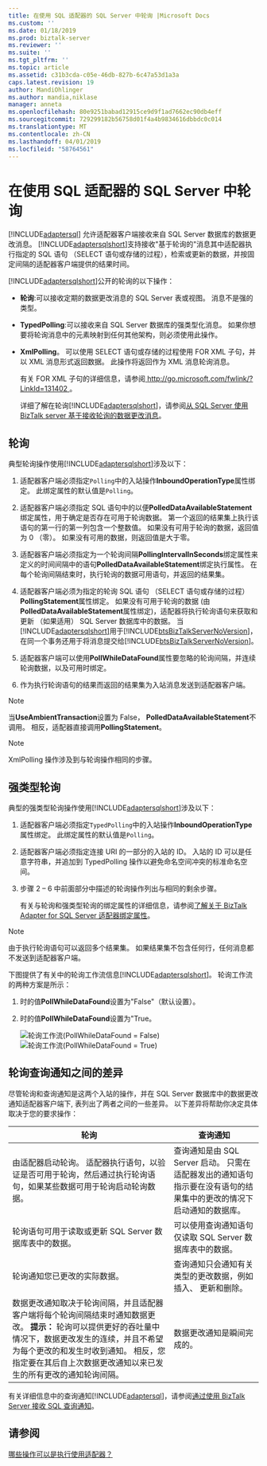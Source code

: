 ```yaml
---
title: 在使用 SQL 适配器的 SQL Server 中轮询 |Microsoft Docs
ms.custom: ''
ms.date: 01/18/2019
ms.prod: biztalk-server
ms.reviewer: ''
ms.suite: ''
ms.tgt_pltfrm: ''
ms.topic: article
ms.assetid: c31b3cda-c05e-46db-827b-6c47a53d1a3a
caps.latest.revision: 19
author: MandiOhlinger
ms.author: mandia,niklase
manager: anneta
ms.openlocfilehash: 80e9251babad12915ce9d9f1ad7662ec90db4eff
ms.sourcegitcommit: 729299182b56758d01f4a4b9834616dbbdc0c014
ms.translationtype: MT
ms.contentlocale: zh-CN
ms.lasthandoff: 04/01/2019
ms.locfileid: "58764561"
---
```

# <a name="polling-in-sql-server-using-the-sql-adapter"></a>在使用 SQL 适配器的 SQL Server 中轮询
[!INCLUDE[adaptersql](../../includes/adaptersql-md.md)] 允许适配器客户端接收来自 SQL Server 数据库的数据更改消息。 [!INCLUDE[adaptersqlshort](../../includes/adaptersqlshort-md.md)]支持接收"基于轮询的"消息其中适配器执行指定的 SQL 语句 （SELECT 语句或存储的过程），检索或更新的数据，并按固定间隔的适配器客户端提供的结果时间。  
  
 [!INCLUDE[adaptersqlshort](../../includes/adaptersqlshort-md.md)]公开的轮询的以下操作：  
  
- **轮询**:可以接收定期的数据更改消息的 SQL Server 表或视图。 消息不是强的类型。  
  
- **TypedPolling**:可以接收来自 SQL Server 数据库的强类型化消息。 如果你想要将轮询消息中的元素映射到任何其他架构，则必须使用此操作。  
  
- **XmlPolling**。 可以使用 SELECT 语句或存储的过程使用 FOR XML 子句，并以 XML 消息形式返回数据。 此操作将返回作为 XML 消息轮询消息。  
  
   有关 FOR XML 子句的详细信息，请参阅[ http://go.microsoft.com/fwlink/?LinkId=131402 ](http://go.microsoft.com/fwlink/?LinkId=131402)。  
  
  详细了解在轮询[!INCLUDE[adaptersqlshort](../../includes/adaptersqlshort-md.md)]，请参阅[从 SQL Server 使用 BizTalk server 基于接收轮询的数据更改消息](../../adapters-and-accelerators/adapter-sql/receive-polling-based-data-changed-messages-from-sql-server-using-biztalk.md)。  
  
## <a name="polling"></a>轮询  
 典型轮询操作使用[!INCLUDE[adaptersqlshort](../../includes/adaptersqlshort-md.md)]涉及以下：  
  
1. 适配器客户端必须指定`Polling`中的入站操作**InboundOperationType**属性绑定。 此绑定属性的默认值是`Polling`。  
  
2. 适配器客户端必须指定 SQL 语句中的以便**PolledDataAvailableStatement**绑定属性，用于确定是否存在可用于轮询数据。 第一个返回的结果集上执行该语句的第一行的第一列包含一个整数值。 如果没有可用于轮询的数据，返回值为 0 （零）。 如果没有可用的数据，则返回值是大于零。  
  
3. 适配器客户端必须指定为一个轮询间隔**PollingIntervalInSeconds**绑定属性来定义的时间间隔中的语句**PolledDataAvailableStatement**绑定执行属性。 在每个轮询间隔结束时，执行轮询的数据可用语句，并返回的结果集。  
  
4. 适配器客户端必须为指定的轮询 SQL 语句 （SELECT 语句或存储的过程） **PollingStatement**属性绑定。 如果没有可用于轮询的数据 (由**PolledDataAvailableStatement**属性绑定)，适配器将执行轮询语句来获取和更新 （如果适用） SQL Server 数据库中的数据。 当[!INCLUDE[adaptersqlshort](../../includes/adaptersqlshort-md.md)]用于[!INCLUDE[btsBizTalkServerNoVersion](../../includes/btsbiztalkservernoversion-md.md)]，在同一个事务还用于将消息提交给[!INCLUDE[btsBizTalkServerNoVersion](../../includes/btsbiztalkservernoversion-md.md)]。  
  
5. 适配器客户端可以使用**PollWhileDataFound**属性要忽略的轮询间隔，并连续轮询数据，以及可用时绑定。  
  
6. 作为执行轮询语句的结果而返回的结果集为入站消息发送到适配器客户端。  

> [!NOTE]
>  当**UseAmbientTransaction**设置为 False， **PolledDataAvailableStatement**不调用。 相反，适配器直接调用**PollingStatement**。

> [!NOTE]
>  XmlPolling 操作涉及到与轮询操作相同的步骤。  
  
## <a name="strongly-typed-polling"></a>强类型轮询  
 典型的强类型轮询操作使用[!INCLUDE[adaptersqlshort](../../includes/adaptersqlshort-md.md)]涉及以下：  
  
1. 适配器客户端必须指定`TypedPolling`中的入站操作**InboundOperationType**属性绑定。 此绑定属性的默认值是`Polling`。  
  
2. 适配器客户端必须指定连接 URI 的一部分的入站的 ID。 入站的 ID 可以是任意字符串，并追加到 TypedPolling 操作以避免命名空间冲突的标准命名空间。  
  
3. 步骤 2 – 6 中前面部分中描述的轮询操作列出与相同的剩余步骤。  
  
   有关与轮询和强类型轮询的绑定属性的详细信息，请参阅[了解关于 BizTalk Adapter for SQL Server 适配器绑定属性](../../adapters-and-accelerators/adapter-sql/read-about-the-biztalk-adapter-for-sql-server-adapter-binding-properties.md)。  
  
> [!NOTE]
>  由于执行轮询语句可以返回多个结果集。 如果结果集不包含任何行，任何消息都不发送到适配器客户端。  
  
 下图提供了有关中的轮询工作流信息[!INCLUDE[adaptersqlshort](../../includes/adaptersqlshort-md.md)]。 轮询工作流的两种方案是所示：  
  
1. 时的值**PollWhileDataFound**设置为"False"（默认设置）。  
  
2. 时的值**PollWhileDataFound**设置为"True。  
  
   ![轮询工作流&#40;PollWhileDataFound &#61; False&#41;](../../adapters-and-accelerators/adapter-sql/media/15598c14-3a62-4b8d-90bf-84e004a386db.gif "15598c14-3a62-4b8d-90bf-84e004a386db") ![轮询工作流&#40;PollWhileDataFound &#61; True&#41; ](../../adapters-and-accelerators/adapter-sql/media/c20535be-ea45-4456-8b62-4d4585cb1d8c.gif "c20535be-ea45-4456-8b62-4d4585cb1d8c")  
  
## <a name="differences-between-polling-and-query-notification"></a>轮询查询通知之间的差异  
 尽管轮询和查询通知是这两个入站的操作，并在 SQL Server 数据库中的数据更改通知适配器客户端下, 表列出了两者之间的一些差异。 以下差异将帮助你决定具体取决于您的要求操作：  
  
|轮询|查询通知|  
|-------------|------------------------|  
|由适配器启动轮询。 适配器执行语句，以验证是否可用于轮询，然后通过执行轮询语句，如果某些数据可用于轮询启动轮询数据。|查询通知是由 SQL Server 启动。 只需在适配器发出的通知语句指示要在没有语句的结果集中的更改的情况下启动通知的数据库。|  
|轮询语句可用于读取或更新 SQL Server 数据库表中的数据。|可以使用查询通知语句仅读取 SQL Server 数据库表中的数据。|  
|轮询通知您已更改的实际数据。|查询通知只会通知有关类型的更改数据，例如插入、 更新和删除。|  
|数据更改通知取决于轮询间隔，并且适配器客户端将每个轮询间隔结束时通知数据更改。 **提示：** 轮询可以提供更好的吞吐量中情况下，数据更改发生的连续，并且不希望为每个更改的和发生时收到通知。 相反，您指定要在其后自上次数据更改通知以来已发生的所有更改的通知轮询间隔。|数据更改通知是瞬间完成的。|  
  
 有关详细信息中的查询通知[!INCLUDE[adaptersql](../../includes/adaptersql-md.md)]，请参阅[通过使用 BizTalk Server 接收 SQL 查询通知](../../adapters-and-accelerators/adapter-sql/receive-sql-query-notifications-using-biztalk-server.md)。  
  
## <a name="see-also"></a>请参阅  
 [哪些操作可以是执行使用适配器？](https://msdn.microsoft.com/library/cc185435(v=bts.10).aspx)
